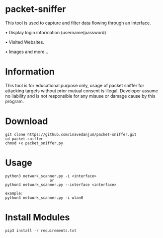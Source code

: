 # packet-sniffer
This tool is used to capture and filter data flowing through an interface.

• Display login information (username/password)

• Visited Websites.

• Images and more...

# Information
This tool is for educational purpose only, usage of packet sniffer for attacking targets without prior mutual consent is illegal. Developer assume no liability and is not responsible for any misuse or damage cause by this program.

# Download 
	
	git clone https://github.com/inavedanjum/packet-sniffer.git
	cd packet-sniffer
	chmod +x packet_sniffer.py
	
# Usage
	
	python3 network_scanner.py -i <interface>
                        or 
	python3 network_scanner.py --interface <interface>

	example:
	python3 network_scanner.py -i wlan0
	

# Install Modules 

	pip3 install -r requirements.txt

